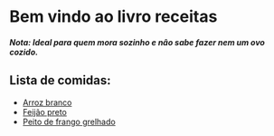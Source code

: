 # Bem vindo ao livro receitas

##### Nota: Ideal para quem mora sozinho e nâo sabe fazer nem um ovo cozido.



## Lista de comidas:

* [Arroz branco](receitas//ArrozBranco.md)
* [Feijão preto](receitas//FeijaoPreto.md)
* [Peito de frango grelhado](receitas//PeitoFrangoGrelhado.md)

